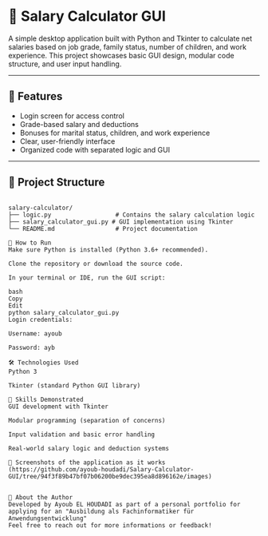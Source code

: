 # 💼 Salary Calculator GUI

A simple desktop application built with Python and Tkinter to calculate net salaries based on job grade, family status, number of children, and work experience. This project showcases basic GUI design, modular code structure, and user input handling.

---

## 🧮 Features 

- Login screen for access control  
- Grade-based salary and deductions  
- Bonuses for marital status, children, and work experience  
- Clear, user-friendly interface  
- Organized code with separated logic and GUI

---

## 📁 Project Structure

```plaintext

salary-calculator/
├── logic.py                  # Contains the salary calculation logic
├── salary_calculator_gui.py # GUI implementation using Tkinter
└── README.md                 # Project documentation

🚀 How to Run
Make sure Python is installed (Python 3.6+ recommended).

Clone the repository or download the source code.

In your terminal or IDE, run the GUI script:

bash
Copy
Edit
python salary_calculator_gui.py
Login credentials:

Username: ayoub

Password: ayb

🛠️ Technologies Used
Python 3

Tkinter (standard Python GUI library)

🧠 Skills Demonstrated
GUI development with Tkinter

Modular programming (separation of concerns)

Input validation and basic error handling

Real-world salary logic and deduction systems

📸 Screenshots of the application as it works
(https://github.com/ayoub-houdadi/Salary-Calculator-GUI/tree/94f3f89b47bf07b06200be9dec395ea8d896162e/images)


🙋 About the Author
Developed by Ayoub EL HOUDADI as part of a personal portfolio for applying for an "Ausbildung als Fachinformatiker für Anwendungsentwicklung"
Feel free to reach out for more informations or feedback!
